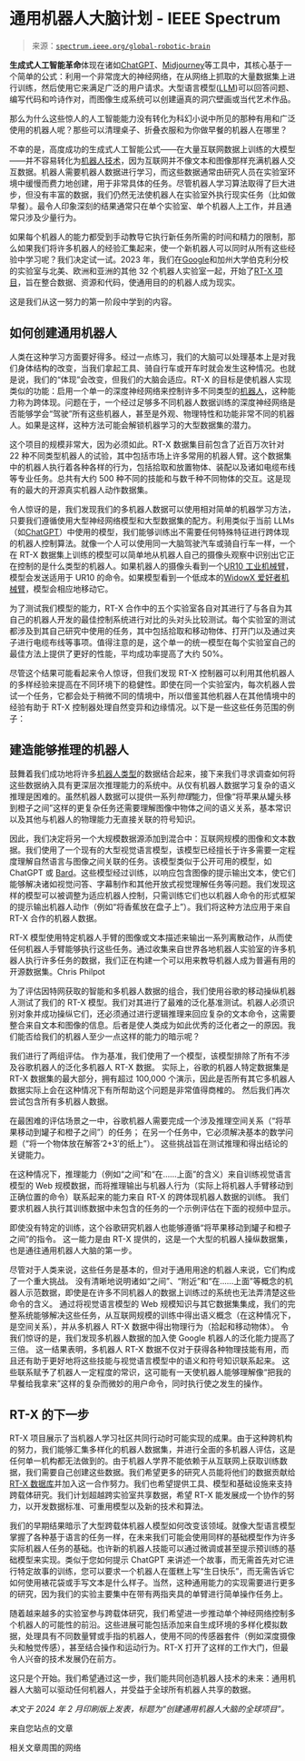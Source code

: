 <!--yml

category: 未分类

date: 2024-05-27 14:45:03

-->

# **通用机器人大脑计划** - IEEE Spectrum

> 来源：[`spectrum.ieee.org/global-robotic-brain`](https://spectrum.ieee.org/global-robotic-brain)

**生成式人工智能革命**体现在诸如[ChatGPT](https://chat.openai.com/)、[Midjourney](https://www.midjourney.com/)等工具中，其核心基于一个简单的公式：利用一个非常庞大的神经网络，在从网络上抓取的大量数据集上进行训练，然后使用它来满足广泛的用户请求。大型语言模型([LLM](https://spectrum.ieee.org/tag/llms))可以回答问题、编写代码和吟诗作对，而图像生成系统可以创建逼真的洞穴壁画或当代艺术作品。

那么为什么这些惊人的人工智能能力没有转化为科幻小说中所见的那种有用和广泛使用的机器人呢？那些可以清理桌子、折叠衣服和为你做早餐的机器人在哪里？

不幸的是，高度成功的生成式人工智能公式——在大量互联网数据上训练的大模型——并不容易转化为[机器人技术](https://spectrum.ieee.org/topic/robotics/)，因为互联网并不像文本和图像那样充满机器人交互数据。机器人需要机器人数据进行学习，而这些数据通常由研究人员在实验室环境中缓慢而费力地创建，用于非常具体的任务。尽管机器人学习算法取得了巨大进步，但没有丰富的数据，我们仍然无法使机器人在实验室外执行现实任务（比如做早餐）。最令人印象深刻的结果通常只在单个实验室、单个机器人上工作，并且通常只涉及少量行为。

如果每个机器人的能力都受到手动教导它执行新任务所需的时间和精力的限制，那么如果我们将许多机器人的经验汇集起来，使一个新机器人可以同时从所有这些经验中学习呢？我们决定试一试。2023 年，我们在[Google](https://spectrum.ieee.org/tag/google)和加州大学伯克利分校的实验室与北美、欧洲和亚洲的其他 32 个机器人实验室一起，开始了[RT-X 项目](https://robotics-transformer-x.github.io/)，旨在整合数据、资源和代码，使通用目的的机器人成为现实。

这是我们从这一努力的第一阶段中学到的内容。

## 如何创建通用机器人

人类在这种学习方面要好得多。经过一点练习，我们的大脑可以处理基本上是对我们身体结构的改变，当我们拿起工具、骑自行车或开车时就会发生这种情况。也就是说，我们的“体现”会改变，但我们的大脑会适应。RT-X 的目标是使机器人实现类似的功能：启用一个单一的深度神经网络来控制许多不同类型的[机器人](https://robotsguide.com/learn/types-of-robots)，这种能力称为跨体现。问题在于，一个经过足够多不同机器人数据训练的深度神经网络是否能够学会“驾驶”所有这些机器人，甚至是外观、物理特性和功能非常不同的机器人。如果是这样，这种方法可能会解锁机器学习的大型数据集的潜力。

这个项目的规模非常大，因为必须如此。RT-X 数据集目前包含了近百万次针对 22 种不同类型机器人的试验，其中包括市场上许多常用的机器人臂。这个数据集中的机器人执行着各种各样的行为，包括拾取和放置物体、装配以及诸如电缆布线等专业任务。总共有大约 500 种不同的技能和与数千种不同物体的交互。这是现有的最大的开源真实机器人动作数据集。

令人惊讶的是，我们发现我们的多机器人数据可以使用相对简单的机器学习方法，只要我们遵循使用大型神经网络模型和大型数据集的配方。利用类似于当前 LLMs（如[ChatGPT](https://spectrum.ieee.org/tag/chatgpt)）中使用的模型，我们能够训练出不需要任何特殊特征进行跨体现的机器人控制算法。就像一个人可以使用同一大脑驾驶汽车或骑自行车一样，一个在 RT-X 数据集上训练的模型可以简单地从机器人自己的摄像头观察中识别出它正在控制的是什么类型的机器人。如果机器人的摄像头看到一个[UR10 工业机械臂](https://www.universal-robots.com/products/ur10-robot/)，模型会发送适用于 UR10 的命令。如果模型看到一个低成本的[WidowX 爱好者机械臂](https://www.trossenrobotics.com/widowxrobotarm)，模型会相应地移动它。

为了测试我们模型的能力，RT-X 合作中的五个实验室各自对其进行了与各自为其自己的机器人开发的最佳控制系统进行对比的头对头比较测试。每个实验室的测试都涉及到其自己研究中使用的任务，其中包括拾取和移动物体、打开门以及通过夹子进行电缆布线等事项。值得注意的是，这个单一的统一模型在每个实验室自己的最佳方法上提供了更好的性能，平均成功率提高了大约 50%。

尽管这个结果可能看起来令人惊讶，但我们发现 RT-X 控制器可以利用其他机器人的多样经验来提高在不同环境下的稳健性。即使在同一个实验室内，每次机器人尝试一个任务，它都会处于稍微不同的情境中，所以借鉴其他机器人在其他情境中的经验有助于 RT-X 控制器处理自然变异和边缘情况。以下是一些这些任务范围的例子：

## 建造能够推理的机器人

鼓舞着我们成功地将许多[机器人类型](https://robotsguide.com/learn/types-of-robots)的数据结合起来，接下来我们寻求调查如何将这些数据纳入具有更深层次推理能力的系统中。从仅有机器人数据学习复杂的语义推理是困难的。虽然机器人数据可以提供一系列*物理*能力，但像“将苹果从罐头移到橙子之间”这样的更复杂任务还需要理解图像中物体之间的语义关系，基本常识以及其他与机器人的物理能力无直接关联的符号知识。

因此，我们决定将另一个大规模数据源添加到混合中：互联网规模的图像和文本数据。我们使用了一个现有的大型视觉语言模型，该模型已经擅长于许多需要一定程度理解自然语言与图像之间关联的任务。该模型类似于公开可用的模型，如 ChatGPT 或 [Bard](https://bard.google.com/chat)。这些模型经过训练，以响应包含图像的提示输出文本，使它们能够解决诸如视觉问答、字幕制作和其他开放式视觉理解任务等问题。我们发现这样的模型可以被调整为适应机器人控制，只需训练它们也以机器人命令的形式框架的提示输出机器人动作（例如“将香蕉放在盘子上”）。我们将这种方法应用于来自 RT-X 合作的机器人数据。

RT-X 模型使用特定机器人手臂的图像或文本描述来输出一系列离散动作，从而使任何机器人手臂能够执行这些任务。通过收集来自世界各地机器人实验室的许多机器人执行许多任务的数据，我们正在构建一个可以用来教导机器人成为普遍有用的开源数据集。Chris Philpot

为了评估因特网获取的智能和多机器人数据的组合，我们使用谷歌的移动操纵机器人测试了我们的 RT-X 模型。我们对其进行了最难的泛化基准测试。机器人必须识别对象并成功操纵它们，还必须通过进行逻辑推理来回应复杂的文本命令，这需要整合来自文本和图像的信息。后者是使人类成为如此优秀的泛化者之一的原因。我们能否给我们的机器人至少一点这样的能力的暗示呢？

我们进行了两组评估。 作为基准，我们使用了一个模型，该模型排除了所有不涉及谷歌机器人的泛化多机器人 RT-X 数据。 实际上，谷歌的机器人特定数据集是 RT-X 数据集的最大部分，拥有超过 100,000 个演示，因此是否所有其它多机器人数据实际上会在这种情况下有所帮助这个问题是非常值得商榷的。 然后我们再次尝试包含所有多机器人数据。

在最困难的评估场景之一中，谷歌机器人需要完成一个涉及推理空间关系（“将苹果移动到罐子和橙子之间”）的任务； 在另一个任务中，它必须解决基本的数学问题（“将一个物体放在解答‘2+3’的纸上”）。 这些挑战旨在测试推理和得出结论的关键能力。

在这种情况下，推理能力（例如“之间”和“在……上面”的含义）来自训练视觉语言模型的 Web 规模数据，而将推理输出与机器人行为（实际上将机器人手臂移动到正确位置的命令）联系起来的能力来自 RT-X 的跨体现机器人数据的训练。 我们要求机器人执行其训练数据中未包含的任务的一个示例评估在下面的视频中显示。

即使没有特定的训练，这个谷歌研究机器人也能够遵循“将苹果移动到罐子和橙子之间”的指令。 这一能力是由 RT-X 提供的，这是一个大型的机器人操纵数据集，也是通往通用机器人大脑的第一步。

尽管对于人类来说，这些任务是基本的，但对于通用用途的机器人来说，它们构成了一个重大挑战。 没有清晰地说明诸如“之间”、“附近”和“在……上面”等概念的机器人示范数据，即使是在许多不同机器人的数据上训练过的系统也无法弄清楚这些命令的含义。 通过将视觉语言模型的 Web 规模知识与其它数据集集成，我们的完整系统能够解决这些任务，从互联网规模的训练中得出语义概念（在这种情况下，是空间关系），并从多机器人 RT-X 数据中得出物理行为（拾起和移动物体）。 令我们惊讶的是，我们发现多机器人数据的加入使 Google 机器人的泛化能力提高了三倍。 这一结果表明，多机器人 RT-X 数据不仅对于获得各种物理技能有用，而且还有助于更好地将这些技能与视觉语言模型中的语义和符号知识联系起来。 这些联系赋予了机器人一定程度的常识，这可能有一天使机器人能够理解像“把我的早餐给我拿来”这样的复杂而微妙的用户命令，同时执行使之发生的操作。

## RT-X 的下一步

RT-X 项目展示了当机器人学习社区共同行动时可能实现的成果。由于这种跨机构的努力，我们能够汇集多样化的机器人数据集，并进行全面的多机器人评估，这是任何单一机构都无法做到的。由于机器人学界不能依赖于从互联网上获取训练数据，我们需要自己创建这些数据。我们希望更多的研究人员能将他们的数据贡献给[RT-X 数据库](https://robotics-transformer-x.github.io/)并加入这一合作努力。我们也希望提供工具、模型和基础设施来支持跨载体研究。我们计划超越跨实验室共享数据，希望 RT-X 能发展成一个协作的努力，以开发数据标准、可重用模型以及新的技术和算法。

我们的早期结果暗示了大型跨载体机器人模型如何改变该领域。就像大型语言模型掌握了各种基于语言的任务一样，在未来我们可能会使用同样的基础模型作为许多实际机器人任务的基础。也许新的机器人技能可以通过微调或甚至提示预训练的基础模型来实现。类似于您如何提示 ChatGPT 来讲述一个故事，而无需首先对它进行特定故事的训练，您可以要求一个机器人在蛋糕上写“生日快乐”，而无需告诉它如何使用裱花袋或手写文本是什么样子。当然，这种通用能力的实现需要进行更多的研究，因为我们的实验主要集中在带有两指夹具的单臂进行简单操作任务上。

随着越来越多的实验室参与跨载体研究，我们希望进一步推动单个神经网络控制多个机器人的可能性的前沿。这些进展可能包括添加来自生成环境的多样化模拟数据，处理具有不同数量臂或手指的机器人，使用不同的传感器套件（例如深度摄像头和触觉传感），甚至结合操作和运动行为。RT-X 打开了这样的工作大门，但最令人兴奋的技术发展仍在前方。

这只是个开始。我们希望通过这一步，我们能共同创造机器人技术的未来：通用机器人大脑可以驱动任何机器人，并受益于全球所有机器人共享的数据。

*本文于 2024 年 2 月印刷版上发表，标题为“创建通用机器人大脑的全球项目”。*

来自您站点的文章

相关文章周围的网络
